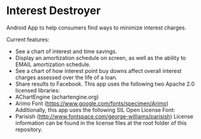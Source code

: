 # Interest Destroyer

Android App to help consumers find ways to minimize interest charges.

Current features:
- See a chart of interest and time savings.
- Display an amortization schedule on screen, as well as the ability to EMAIL amortization schedule.
- See a chart of how interest point buy downs affect overall interest charges assessed over the life of a loan.
- Share results to Facebook.
This app uses the following two Apache 2.0 licensed libraries:
- AChartEngine (achartengine.org)
- Arimo Font (https://www.google.com/fonts/specimen/Arimo)
Additionally, this app uses the following SIL Open License Font: 
- Parisish (http://www.fontspace.com/george-williams/parisish)
License information can be found in the license files at the root folder of this repository.